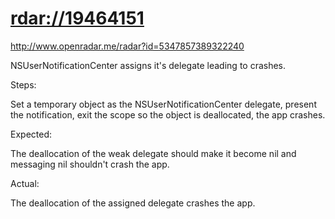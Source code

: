 # <rdar://19464151>

<http://www.openradar.me/radar?id=5347857389322240>

NSUserNotificationCenter assigns it's delegate leading to crashes.

Steps:

Set a temporary object as the NSUserNotificationCenter delegate, present
the notification, exit the scope so the object is deallocated, the app
crashes.

Expected:

The deallocation of the weak delegate should make it become nil and
messaging nil shouldn't crash the app.

Actual:

The deallocation of the assigned delegate crashes the app.
